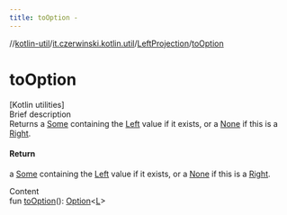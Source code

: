 ```yaml
---
title: toOption -
---
```

//[kotlin-util](../../index.md)/[it.czerwinski.kotlin.util](../index.md)/[LeftProjection](index.md)/[toOption](to-option.md)



# toOption  
[Kotlin utilities]  
Brief description  
Returns a [Some](../-some/index.md) containing the [Left](../-left/index.md) value if it exists, or a [None](../-none/index.md) if this is a [Right](../-right/index.md).  
  


#### Return  
a [Some](../-some/index.md) containing the [Left](../-left/index.md) value if it exists, or a [None](../-none/index.md) if this is a [Right](../-right/index.md).  
  
  
Content  
fun [toOption](to-option.md)(): [Option](../-option/index.md)<[L](index.md)>  



